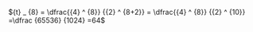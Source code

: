 ${t} _ {8} = \dfrac{{4} ^ {8}} {{2} ^ {8+2}} = \dfrac{{4} ^ {8}} {{2} ^ {10}} =\dfrac {65536} {1024} =64$